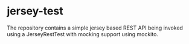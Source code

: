 # jersey-test

The repository contains a simple jersey based REST API being invoked using a JerseyRestTest with mocking support using mockito.
